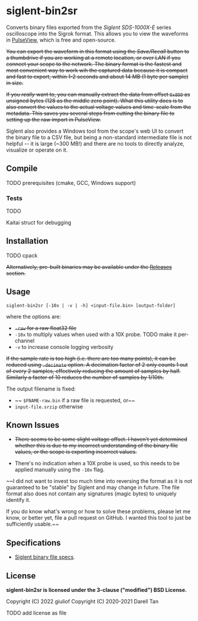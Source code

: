 # siglent-bin2sr

Converts binary files exported from the *Siglent SDS-1000X-E* series oscilloscope into the Sigrok format.
This allows you to view the waveforms in [PulseView](https://sigrok.org/wiki/PulseView), which is free and open-source.

~~You can export the waveform in this format using the *Save/Recall* button to a thumbdrive if you are working at a remote location, or over LAN if you connect your scope to the network.
The binary format is the fastest and most convenient way to work wih the captured data because it is compact and fast to export, within 1-2 seconds and about 14 MB (1 byte per sample) in size.~~

~~If you _really_ want to, you can manually extract the data from offset `0x800` as unsigned bytes (128 as the middle zero point).
What this utility does is to also convert the values to the actual voltage values and time-scale from the metadata.
This saves you several steps from cutting the binary file to setting up the raw import in PulseView.~~

Siglent also provides a Windows tool from the scope's web UI to convert the binary file to a CSV file, but being a non-standard intermediate file is not helpful -- it is large (~300 MB!) and there are no tools to directly analyze, visualize or operate on it.

## Compile

TODO prerequisites (cmake, GCC, Windows support)

### Tests

TODO

Kaitai struct for debugging

## Installation

TODO cpack

~~Alternatively, pre-built binaries may be available under the [Releases](https://github.com/geekman/siglent-bin2sr/releases) section.~~

## Usage

    siglent-bin2sr [-10x | -v | -h] <input-file.bin> [output-folder]

where the options are:

- ~~`-raw` for a raw float32 file~~
- `-10x` to multiply values when used with a 10X probe. TODO make it per-channel
- `-v` to increase console logging verbosity

~~If the sample rate is too high (i.e. there are too many points), it can be reduced using `-decimate` option.
A decimation factor of 2 only counts 1 out of every 2 samples, effectively reducing the amount of samples by half.
Similarly a factor of 10 reduces the number of samples by 1/10th.~~

The output filename is fixed:

- ~~ `$FNAME-raw.bin` if a raw file is requested, or~~
- `input-file.srzip` otherwise


## Known Issues

- ~~There seems to be some slight voltage offset.
  I haven't yet determined whether this is due to my incorrect understanding of the binary file values, or the scope is exporting incorrect values.~~

- There's no indication when a 10X probe is used, so this needs to be applied manually using the `-10x` flag.

~~I did not want to invest too much time into reversing the format as it is not guaranteed to be "stable" by Siglent and may change in future.
The file format also does not contain any signatures (magic bytes) to uniquely identify it.

If you do know what's wrong or how to solve these problems, please let me know, or better yet, file a pull request on GitHub.
I wanted this tool to just be sufficiently usable.~~


## Specifications

* [Siglent binary file specs](https://siglentna.com/wp-content/uploads/dlm_uploads/2021/09/How-to-Extract-Data-from-the-Binary-File.pdf).

## License

**siglent-bin2sr is licensed under the 3-clause ("modified") BSD License.**

Copyright (C) 2022 giuliof
Copyright (C) 2020-2021 Darell Tan

TODO add license as file
